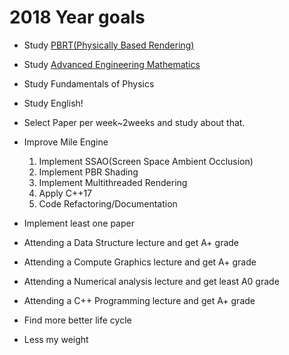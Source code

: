 2018 Year goals
================
- Study [PBRT(Physically Based Rendering)](http://www.pbrt.org/)
- Study [Advanced Engineering Mathematics](https://www.amazon.com/Solutions-accompany-Advanced-Engineering-Mathematics/dp/1284020991/ref=sr_1_7?s=books&ie=UTF8&qid=1514648402&sr=1-7&keywords=Advanced+engineering+mathematics+zill)
- Study Fundamentals of Physics
- Study English!
- Select Paper per week~2weeks and study about that.

- Improve Mile Engine
    1. Implement SSAO(Screen Space Ambient Occlusion)
    2. Implement PBR Shading
    3. Implement Multithreaded Rendering
    4. Apply C++17
    5. Code Refactoring/Documentation

- Implement least one paper
- Attending a Data Structure lecture and get A+ grade
- Attending a Compute Graphics lecture and get A+ grade
- Attending a Numerical analysis lecture and get least A0 grade
- Attending a C++ Programming lecture and get A+ grade
- Find more better life cycle
- Less my weight
